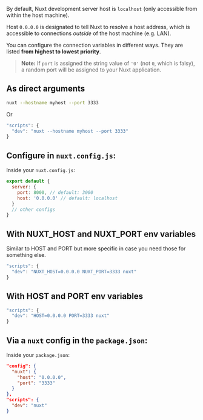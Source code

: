 
By default, Nuxt development server host is `localhost` (only accessible from within the host machine).

Host `0.0.0.0` is designated to tell Nuxt to resolve a host address, which is accessible to connections _outside_ of the host machine (e.g. LAN).

You can configure the connection variables in different ways. They are listed **from highest to lowest priority**.

> **Note:** If `port` is assigned the string value of `'0'` (not `0`, which is falsy), a random port will be assigned to your Nuxt application.

## As direct arguments

```sh
nuxt --hostname myhost --port 3333
```

Or

```js
"scripts": {
  "dev": "nuxt --hostname myhost --port 3333"
}
```

## Configure in `nuxt.config.js`:

Inside your `nuxt.config.js`:

```js
export default {
  server: {
    port: 8000, // default: 3000
    host: '0.0.0.0' // default: localhost
  }
  // other configs
}
```

## With NUXT_HOST and NUXT_PORT env variables

Similar to HOST and PORT but more specific in case you need those for something else.

```js
"scripts": {
  "dev": "NUXT_HOST=0.0.0.0 NUXT_PORT=3333 nuxt"
}
```

## With HOST and PORT env variables

```js
"scripts": {
  "dev": "HOST=0.0.0.0 PORT=3333 nuxt"
}
```

## Via a `nuxt` config in the `package.json`:

Inside your `package.json`:

```json
"config": {
  "nuxt": {
    "host": "0.0.0.0",
    "port": "3333"
  }
},
"scripts": {
  "dev": "nuxt"
}
```
